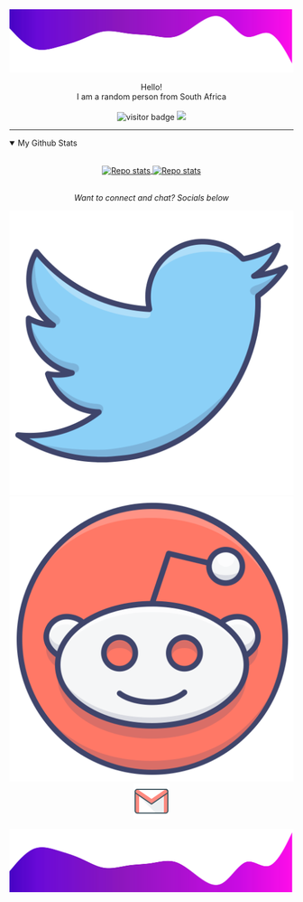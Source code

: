 <img src="https://raw.githubusercontent.com/MilaDog/MilaDog/c2c07a37397be5c41599adb1d6737dbc271dc978/readme/header.svg" alt="Header Image">

<p align="center">Hello!<br> I am a random person from South Africa<br><br>
    <img src="https://visitor-badge.glitch.me/badge?page_id=MilaDog.vistor-badge" alt="visitor badge">
    <img src="https://badgen.net/badge/icon/MilaDog%238249?icon=discord&label">
</p>

---

<details open>
    <summary>My Github Stats</summary>
<br>
<p align="center">
    <a href="https://github.com/anuraghazra/github-readme-stats">
        <img src="https://github-readme-stats.vercel.app/api?username=MilaDog&theme=vue-dark&count_private=true&show_icons=true&line_height=27" alt="Repo stats" align="center">
    </a>    
    <a href="https://github.com/anuraghazra/github-readme-stats">
        <img src="https://github-readme-stats.vercel.app/api/top-langs/?username=MilaDog&theme=vue-dark&count_private=true&show_icons=true&langs_count=3&custom_title=Top Languages Used&card_width=495&card_height=123" alt="Repo stats" align="center">
    </a>
</p>
</details>

<p align="center">
    <i><br>Want to connect and chat? Socials below</i>
    <p align="center">
        <a href="https://twitter.com/danny1_ryan" alt="Twitter"><img src="https://raw.githubusercontent.com/MilaDog/MilaDog/329d8611db62c91d84c48564efa7227ddbd5aa79/readme/twitter.svg"></a>
        <a href="https://reddit.com/user/danny1_ryan" alt="Reddit"><img src="https://raw.githubusercontent.com/MilaDog/MilaDog/329d8611db62c91d84c48564efa7227ddbd5aa79/readme/reddit.svg"></a>        
        <a href="mailto:daniel.ryan.sergeant@gmail.com" alt="Contact me"><img src="https://raw.githubusercontent.com/MilaDog/MilaDog/329d8611db62c91d84c48564efa7227ddbd5aa79/readme/gmail.svg"></a>
    </p>
</p>

<img src="https://raw.githubusercontent.com/MilaDog/MilaDog/c2c07a37397be5c41599adb1d6737dbc271dc978/readme/footer.svg" alt="Footer Image">